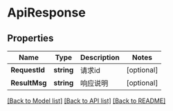 # ApiResponse

## Properties

Name | Type | Description | Notes
------------ | ------------- | ------------- | -------------
**RequestId** | **string** | 请求id | [optional] 
**ResultMsg** | **string** | 响应说明 | [optional] 

[[Back to Model list]](../README.md#documentation-for-models) [[Back to API list]](../README.md#documentation-for-api-endpoints) [[Back to README]](../README.md)


